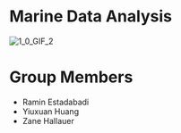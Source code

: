 # Marine Data Analysis
![1_0_GIF_2](https://user-images.githubusercontent.com/79353291/156057373-1ae765a9-5001-4959-a441-90d9ada27f58.GIF)
# Group Members
* Ramin Estadabadi
* Yiuxuan Huang
* Zane Hallauer
